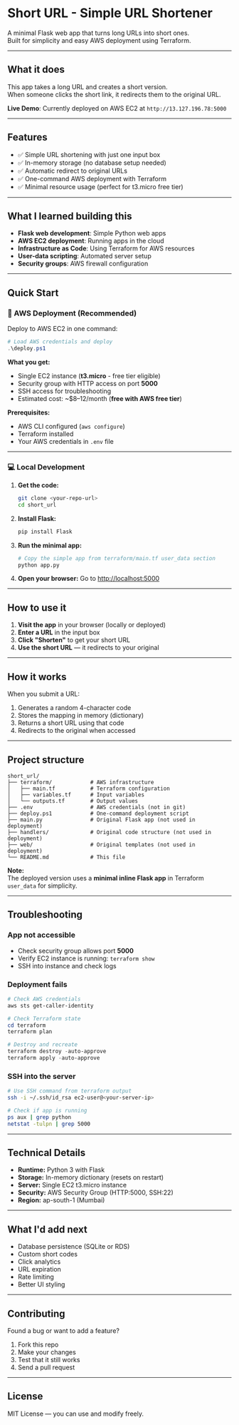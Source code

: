# Short URL - Simple URL Shortener

A minimal Flask web app that turns long URLs into short ones.  
Built for simplicity and easy AWS deployment using Terraform.

---

## What it does

This app takes a long URL and creates a short version.  
When someone clicks the short link, it redirects them to the original URL.

**Live Demo**: Currently deployed on AWS EC2 at `http://13.127.196.78:5000`

---

## Features

- ✅ Simple URL shortening with just one input box
- ✅ In-memory storage (no database setup needed)
- ✅ Automatic redirect to original URLs
- ✅ One-command AWS deployment with Terraform
- ✅ Minimal resource usage (perfect for t3.micro free tier)

---

## What I learned building this

- **Flask web development**: Simple Python web apps
- **AWS EC2 deployment**: Running apps in the cloud
- **Infrastructure as Code**: Using Terraform for AWS resources
- **User-data scripting**: Automated server setup
- **Security groups**: AWS firewall configuration

---

## Quick Start

### 🚀 AWS Deployment (Recommended)

Deploy to AWS EC2 in one command:

```powershell
# Load AWS credentials and deploy
.\deploy.ps1
```

**What you get:**

- Single EC2 instance (**t3.micro** - free tier eligible)
- Security group with HTTP access on port **5000**
- SSH access for troubleshooting
- Estimated cost: ~$8–12/month (**free with AWS free tier**)

**Prerequisites:**

- AWS CLI configured (`aws configure`)
- Terraform installed
- Your AWS credentials in `.env` file

---

### 💻 Local Development

1. **Get the code:**
    ```bash
    git clone <your-repo-url>
    cd short_url
    ```

2. **Install Flask:**
    ```bash
    pip install Flask
    ```

3. **Run the minimal app:**
    ```bash
    # Copy the simple app from terraform/main.tf user_data section
    python app.py
    ```

4. **Open your browser:** Go to [http://localhost:5000](http://localhost:5000)

---

## How to use it

1. **Visit the app** in your browser (locally or deployed)
2. **Enter a URL** in the input box
3. **Click "Shorten"** to get your short URL
4. **Use the short URL** — it redirects to your original

---

## How it works

When you submit a URL:

1. Generates a random 4-character code  
2. Stores the mapping in memory (dictionary)  
3. Returns a short URL using that code  
4. Redirects to the original when accessed

---

## Project structure

```
short_url/
├── terraform/            # AWS infrastructure
│   ├── main.tf           # Terraform configuration
│   ├── variables.tf      # Input variables
│   └── outputs.tf        # Output values
├── .env                  # AWS credentials (not in git)
├── deploy.ps1            # One-command deployment script
├── main.py               # Original Flask app (not used in deployment)
├── handlers/             # Original code structure (not used in deployment)
├── web/                  # Original templates (not used in deployment)
└── README.md             # This file
```

**Note:**  
The deployed version uses a **minimal inline Flask app** in Terraform `user_data` for simplicity.

---

## Troubleshooting

### App not accessible

- Check security group allows port **5000**
- Verify EC2 instance is running: `terraform show`
- SSH into instance and check logs

### Deployment fails

```powershell
# Check AWS credentials
aws sts get-caller-identity

# Check Terraform state
cd terraform
terraform plan

# Destroy and recreate
terraform destroy -auto-approve
terraform apply -auto-approve
```

### SSH into the server

```bash
# Use SSH command from terraform output
ssh -i ~/.ssh/id_rsa ec2-user@<your-server-ip>

# Check if app is running
ps aux | grep python
netstat -tulpn | grep 5000
```

---

## Technical Details

- **Runtime:** Python 3 with Flask
- **Storage:** In-memory dictionary (resets on restart)
- **Server:** Single EC2 t3.micro instance
- **Security:** AWS Security Group (HTTP:5000, SSH:22)
- **Region:** ap-south-1 (Mumbai)

---

## What I'd add next

- Database persistence (SQLite or RDS)
- Custom short codes
- Click analytics
- URL expiration
- Rate limiting
- Better UI styling

---

## Contributing

Found a bug or want to add a feature?

1. Fork this repo  
2. Make your changes  
3. Test that it still works  
4. Send a pull request

---

## License

MIT License — you can use and modify freely.
